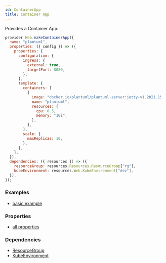 ```yaml
---
id: ContainerApp
title: Container App
---
```


Provides a Container App:

```js
provider.Web.makeContainerApp({
  name: "plantuml",
  properties: ({ config }) => ({
    properties: {
      configuration: {
        ingress: {
          external: true,
          targetPort: 8080,
        },
      },
      template: {
        containers: [
          {
            image: "docker.io/plantuml/plantuml-server:jetty-v1.2021.15",
            name: "plantuml",
            resources: {
              cpu: 0.5,
              memory: "1Gi",
            },
          },
        ],
        scale: {
          maxReplicas: 10,
        },
      },
    },
  }),
  dependencies: ({ resources }) => ({
    resourceGroup: resources.Resources.ResourceGroup["rg"],
    kubeEnvironment: resources.Web.KubeEnvironment["dev"],
  }),
});
```

### Examples

- [basic example](https://github.com/grucloud/grucloud/blob/main/examples/azure/container-apps/plantuml/resources.js)

### Properties

- [all properties](https://docs.microsoft.com/en-us/rest/api/appservice/kube-environments/create-or-update)

### Dependencies

- [ResourceGroup](../Resources/ResourceGroup.md)
- [KubeEnvironment](./KubeEnvironment.md)
